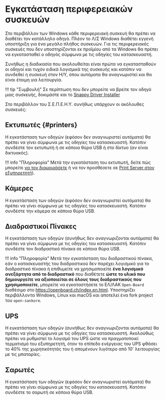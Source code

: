 # Εγκατάσταση περιφερειακών συσκευών

Στο περιβάλλον των Windows κάθε περιφερειακή συσκευή θα πρέπει να διαθέτει τον κατάλληλο οδηγό. Πλέον το Λ/Σ Windows διαθέτει εγγενή υποστήριξη για ένα μεγάλο πλήθος συσκευών. Για τις περιφερειακές συσκευές που δεν υποστηρίζονται εκ προϊμίου από τα Windows θα πρέπει να εγκατασταθεί ο οδηγός σύμφωνα με τις οδηγίες του κατασκευαστή.

Συνήθως η διαδικασία που ακολουθείται είναι πρώτα να εγκατασταθούν οι οδηγοί και τυχόν ειδικά λογισμικά της συσκευής και κατόπιν να συνδεθεί η συσκευή στον Η/Υ, όπου αυτόματα θα αναγνωριστεί και θα είναι έτοιμη για λειτουργία.

!!! tip "Συμβουλή"
    Σε περίπτωση που δεν μπορείτε να βρείτε τον οδηγό μιας συσκευής, δοκιμάστε και το [Snappy Driver Installer](../software/snappy-driver.md)

Στο περιβάλλον του Σ.Ε.Π.Ε.Η.Υ. συνήθως υπάρχουν οι ακόλουθες συσκευές:

## Εκτυπωτές {#printers}

Η εγκατάσταση των οδηγών (εφόσον δεν αναγνωριστεί αυτόματα) θα πρέπει να γίνει σύμφωνα με τις οδηγίες του κατασκευαστή. Κατόπιν συνδέστε τον εκτυπωτή ή σε κάποια θύρα USB ή στο δίκτυο (αν είναι δικτυακός).

!!! info "Πληροφορία"
    Μετά την εγκατάσταση του εκτυπωτή, δείτε πώς μπορείτε [να τον διαμοιράσετε](./basic-settings/#printer-sharing) ή να τον προσθέσετε σε [Print Server στον εξυπηρετητή](./basic-settings/#print-server)).

## Κάμερες

Η εγκατάσταση των οδηγών (εφόσον δεν αναγνωριστεί αυτόματα) θα πρέπει να γίνει σύμφωνα με τις οδηγίες του κατασκευαστή. Κατόπιν συνδέστε την κάμερα σε κάποια θύρα USB.

## Διαδραστικοί Πίνακες

Η εγκατάσταση των οδηγών (συνήθως δεν αναγνωριζονται αυτόματα) θα πρέπει να γίνει σύμφωνα με τις οδηγίες του κατασκευαστή. Κατόπιν συνδέστε τον διαδραστικό πίνακα σε κάποια θύρα USB.

!!! info "Πληροφορία"
    Μετά την εγκατάσταση του διαδραστικού πίνακα, εάν ο κατασκευαστής του διαδραστικού δεν παρέχει λογισμικό για το διαδραστικό πίνακα ή επιθυμείτε να χρησιμοποιείτε **ένα λογισμικό ανεξάρτητα από το διαδραστικό** που διαθέτετε **ώστε το υλικό που δημιουργείτε να αξιοποιείται σε όλους τους διαδραστικούς που χρησιμοποιείτε**, μπορείτε να εγκαταστήσετε το ΕΛ/ΛΑΚ ```Open-Board``` διαθέσιμο στο <https://openboard.ch/index.en.html>. Υποστηρίζει περιβάλλοντα Windows, Linux και macOS και αποτελεί ένα fork project του ```open-sankore```.

## UPS

Η εγκατάσταση των οδηγών (συνήθως δεν αναγνωριζονται αυτόματα) θα πρέπει να γίνει σύμφωνα με τις οδηγίες του κατασκευαστή. Ακολούθως πρέπει να ρυθμιστεί το λογισμό του UPS ώστε να πραγματοποιεί τερματισμό του εξυπηρετητή, όταν το επίπεδο ενέργειας του UPS φθάσει το 40% της χωρητικότητάς του ή απομένουν λιγότερο από 10' λειτουργίας με τις μπαταρίες.

## Σαρωτές

Η εγκατάσταση των οδηγών (εφόσον δεν αναγνωριστεί αυτόματα) θα πρέπει να γίνει σύμφωνα με τις οδηγίες του κατασκευαστή. Κατόπιν συνδέστε το σαρωτή σε κάποια θύρα USB.
